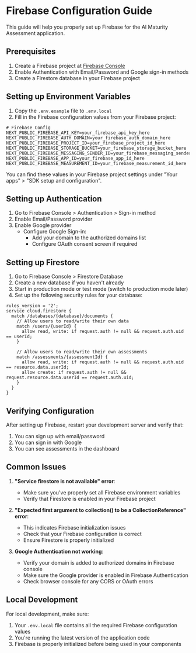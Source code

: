 # Firebase Configuration Guide

This guide will help you properly set up Firebase for the AI Maturity Assessment application.

## Prerequisites

1. Create a Firebase project at [Firebase Console](https://console.firebase.google.com/)
2. Enable Authentication with Email/Password and Google sign-in methods
3. Create a Firestore database in your Firebase project

## Setting up Environment Variables

1. Copy the `.env.example` file to `.env.local`
2. Fill in the Firebase configuration values from your Firebase project:

```
# Firebase Config
NEXT_PUBLIC_FIREBASE_API_KEY=your_firebase_api_key_here
NEXT_PUBLIC_FIREBASE_AUTH_DOMAIN=your_firebase_auth_domain_here
NEXT_PUBLIC_FIREBASE_PROJECT_ID=your_firebase_project_id_here
NEXT_PUBLIC_FIREBASE_STORAGE_BUCKET=your_firebase_storage_bucket_here
NEXT_PUBLIC_FIREBASE_MESSAGING_SENDER_ID=your_firebase_messaging_sender_id_here
NEXT_PUBLIC_FIREBASE_APP_ID=your_firebase_app_id_here
NEXT_PUBLIC_FIREBASE_MEASUREMENT_ID=your_firebase_measurement_id_here
```

You can find these values in your Firebase project settings under "Your apps" > "SDK setup and configuration".

## Setting up Authentication

1. Go to Firebase Console > Authentication > Sign-in method
2. Enable Email/Password provider
3. Enable Google provider
   - Configure Google Sign-in:
     - Add your domain to the authorized domains list
     - Configure OAuth consent screen if required

## Setting up Firestore

1. Go to Firebase Console > Firestore Database
2. Create a new database if you haven't already
3. Start in production mode or test mode (switch to production mode later)
4. Set up the following security rules for your database:

```
rules_version = '2';
service cloud.firestore {
  match /databases/{database}/documents {
    // Allow users to read/write their own data
    match /users/{userId} {
      allow read, write: if request.auth != null && request.auth.uid == userId;
    }
    
    // Allow users to read/write their own assessments
    match /assessments/{assessmentId} {
      allow read, write: if request.auth != null && request.auth.uid == resource.data.userId;
      allow create: if request.auth != null && request.resource.data.userId == request.auth.uid;
    }
  }
}
```

## Verifying Configuration

After setting up Firebase, restart your development server and verify that:

1. You can sign up with email/password
2. You can sign in with Google
3. You can see assessments in the dashboard

## Common Issues

1. **"Service firestore is not available" error**: 
   - Make sure you've properly set all Firebase environment variables
   - Verify that Firestore is enabled in your Firebase project

2. **"Expected first argument to collection() to be a CollectionReference" error**:
   - This indicates Firebase initialization issues
   - Check that your Firebase configuration is correct
   - Ensure Firestore is properly initialized

3. **Google Authentication not working**:
   - Verify your domain is added to authorized domains in Firebase console
   - Make sure the Google provider is enabled in Firebase Authentication
   - Check browser console for any CORS or OAuth errors

## Local Development

For local development, make sure:

1. Your `.env.local` file contains all the required Firebase configuration values
2. You're running the latest version of the application code
3. Firebase is properly initialized before being used in your components
